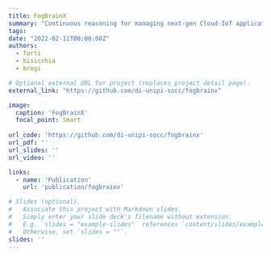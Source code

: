 ```yaml
---
title: FogBrainX
summary: "Continuous reasoning for managing next-gen Cloud-IoT applications in continuity with the CI/CD pipeline."
tags:
date: "2022-02-11T00:00:00Z"
authors:
  - forti
  - bisicchia
  - brogi

# Optional external URL for project (replaces project detail page).
external_link: "https://github.com/di-unipi-socc/fogbrainx"

image:
  caption: 'FogBrainX'
  focal_point: Smart
  
url_code: 'https://github.com/di-unipi-socc/fogbrainx'
url_pdf: ''
url_slides: ''
url_video: ''

links:
  - name: 'Publication'
    url: 'publication/fogbrainx'

# Slides (optional).
#   Associate this project with Markdown slides.
#   Simply enter your slide deck's filename without extension.
#   E.g. `slides = "example-slides"` references `content/slides/example-slides.md`.
#   Otherwise, set `slides = ""`.
slides: ''
---
```

<!-- Here you can insert a description -->
